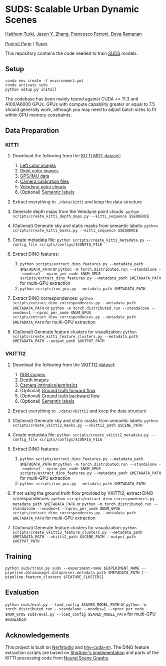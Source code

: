 # SUDS: Scalable Urban Dynamic Scenes

[Haithem Turki](https://haithemturki.com), [Jason Y. Zhang](https://jasonyzhang.com/), [Francesco Ferroni](https://www.francescoferroni.com/), [Deva Ramanan](http://www.cs.cmu.edu/~deva)

[Project Page](https://haithemturki.com/suds) / [Paper](https://haithemturki.com/suds/paper.pdf)


This repository contains the code needed to train [SUDS](https://haithemturki.com/suds/) models.



## Setup

```
conda env create -f environment.yml
conda activate suds
python setup.py install
```

The codebase has been mainly tested against CUDA >= 11.3 and A100/A6000 GPUs. GPUs with compute capability greater or equal to 7.5 should generally work, although you may need to adjust batch sizes to fit within GPU memory constraints.

## Data Preparation

### KITTI

1. Download the following from the [KITTI MOT dataset](http://www.cvlibs.net/datasets/kitti/eval_tracking.php):
   1. [Left color images](http://www.cvlibs.net/download.php?file=data_tracking_image_2.zip)
   2. [Right color images](http://www.cvlibs.net/download.php?file=data_tracking_image_3.zip)
   3. [GPS/IMU data](http://www.cvlibs.net/download.php?file=data_tracking_oxts.zip)
   4. [Camera calibration files](http://www.cvlibs.net/download.php?file=data_tracking_calib.zip)
   5. [Velodyne point clouds](http://www.cvlibs.net/download.php?file=data_tracking_velodyne.zip)
   6. (Optional) [Semantic labels](https://storage.googleapis.com/gresearch/tf-deeplab/data/kitti-step.tar.gz)

2. Extract everything to ```./data/kitti``` and keep the data structure
3. Generate depth maps from the Velodyne point clouds: ```python scripts/create_kitti_depth_maps.py --kitti_sequence $SEQUENCE```
4. (Optional) Generate sky and static masks from semantic labels: ```python scripts/create_kitti_masks.py --kitti_sequence $SEQUENCE```
5. Create metadata file: ```python scripts/create_kitti_metadata.py --config_file scripts/configs/$CONFIG_FILE```
6. Extract DINO features:
   1. ```python scripts/extract_dino_features.py --metadata_path $METADATA_PATH``` or ```python -m torch.distributed.run --standalone --nnodes=1 --nproc_per_node $NUM_GPUS scripts/extract_dino_features.py --metadata_path $METADATA_PATH``` for multi-GPU extraction
   2. ```python scripts/run_pca.py --metadata_path $METADATA_PATH```
7. Extract DINO correspondences: ```python scripts/extract_dino_correspondences.py --metadata_path $METADATA_PATH``` or ```python -m torch.distributed.run --standalone --nnodes=1 --nproc_per_node $NUM_GPUS scripts/extract_dino_correspondences.py --metadata_path $METADATA_PATH``` for multi-GPU extraction
8. (Optional) Generate feature clusters for visualization: ```python scripts/create_kitti_feature_clusters.py --metadata_path $METADATA_PATH --output_path $OUTPUT_PATH```

### VKITTI2

1. Download the following from the [VKITTI2 dataset](https://europe.naverlabs.com/research/computer-vision/proxy-virtual-worlds-vkitti-2/):
   1. [RGB images](http://download.europe.naverlabs.com//virtual_kitti_2.0.3/vkitti_2.0.3_rgb.tar)
   2. [Depth images](http://download.europe.naverlabs.com//virtual_kitti_2.0.3/vkitti_2.0.3_depth.tar)
   3. [Camera intrinsics/extrinsics](http://download.europe.naverlabs.com//virtual_kitti_2.0.3/vkitti_2.0.3_textgt.tar.gz)
   4. (Optional) [Ground truth forward flow](http://download.europe.naverlabs.com//virtual_kitti_2.0.3/vkitti_2.0.3_forwardFlow.tar)
   5. (Optional) [Ground truth backward flow](http://download.europe.naverlabs.com//virtual_kitti_2.0.3/vkitti_2.0.3_backwardFlow.tar)
   6. (Optional) [Semantic labels](http://download.europe.naverlabs.com//virtual_kitti_2.0.3/vkitti_2.0.3_classSegmentation.tar)

2. Extract everything to ```./data/vkitti2``` and keep the data structure
3. (Optional) Generate sky and static masks from semantic labels: ```python scripts/create_vkitti2_masks.py --vkitti2_path $SCENE_PATH```
4. Create metadata file: ```python scripts/create_vkitti2_metadata.py --config_file scripts/configs/$CONFIG_FILE```
5. Extract DINO features:
   1. ```python scripts/extract_dino_features.py --metadata_path $METADATA_PATH``` or ```python -m torch.distributed.run --standalone --nnodes=1 --nproc_per_node $NUM_GPUS scripts/extract_dino_features.py --metadata_path $METADATA_PATH``` for multi-GPU extraction
   2. ```python scripts/run_pca.py --metadata_path $METADATA_PATH```
6. If not using the ground truth flow provided by VKITTI2, extract DINO correspondences: ```python scripts/extract_dino_correspondences.py --metadata_path $METADATA_PATH``` or ```python -m torch.distributed.run --standalone --nnodes=1 --nproc_per_node $NUM_GPUS scripts/extract_dino_correspondences.py --metadata_path $METADATA_PATH``` for multi-GPU extraction
7. (Optional) Generate feature clusters for visualization: ```python scripts/create_vkitti2_feature_clusters.py --metadata_path $METADATA_PATH --vkitti2_path $SCENE_PATH --output_path $OUTPUT_PATH```

## Training

```python suds/train.py suds --experiment-name $EXPERIMENT_NAME --pipeline.datamanager.dataparser.metadata_path $METADATA_PATH [--pipeline.feature_clusters $FEATURE_CLUSTERS]```

## Evaluation

```python suds/eval.py --load_config $SAVED_MODEL_PATH``` or ```python -m torch.distributed.run --standalone --nnodes=1 --nproc_per_node $NUM_GPUS suds/eval.py --load_config $SAVED_MODEL_PATH``` for multi-GPU evaluation

## Acknowledgements

This project is built on [Nerfstudio](https://github.com/nerfstudio-project/nerfstudio) and [tiny-cuda-nn](https://github.com/NVlabs/tiny-cuda-nn). The DINO feature extraction scripts are based on [ShirAmir's implementation](https://github.com/ShirAmir/dino-vit-features) and parts of the KITTI processing code from [Neural Scene Graphs](https://github.com/princeton-computational-imaging/neural-scene-graphs).